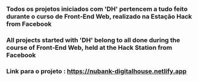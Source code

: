 ### Todos os projetos iniciados com 'DH' pertencem a tudo feito durante o curso de Front-End Web, realizado na Estação Hack from Facebook

### All projects started with 'DH' belong to all done during the course of Front-End Web, held at the Hack Station from Facebook

### Link para o projeto : https://nubank-digitalhouse.netlify.app
